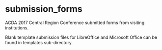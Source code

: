 # submission_forms
ACDA 2017 Central Region Conference submitted forms from visiting institutions.

Blank template submission files for LibreOffice and Microsoft Office can be found in templates sub-directory.
